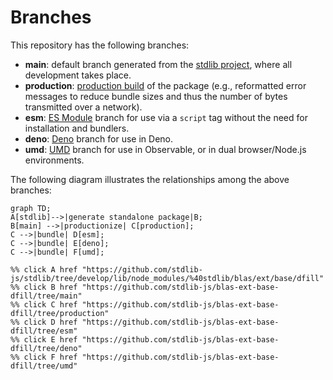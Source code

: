 <!--

@license Apache-2.0

Copyright (c) 2022 The Stdlib Authors.

Licensed under the Apache License, Version 2.0 (the "License");
you may not use this file except in compliance with the License.
You may obtain a copy of the License at

    http://www.apache.org/licenses/LICENSE-2.0

Unless required by applicable law or agreed to in writing, software
distributed under the License is distributed on an "AS IS" BASIS,
WITHOUT WARRANTIES OR CONDITIONS OF ANY KIND, either express or implied.
See the License for the specific language governing permissions and
limitations under the License.

-->

# Branches

This repository has the following branches:

-   **main**: default branch generated from the [stdlib project][stdlib-url], where all development takes place.
-   **production**: [production build][production-url] of the package (e.g., reformatted error messages to reduce bundle sizes and thus the number of bytes transmitted over a network).
-   **esm**: [ES Module][esm-url] branch for use via a `script` tag without the need for installation and bundlers.
-   **deno**: [Deno][deno-url] branch for use in Deno.
-   **umd**: [UMD][umd-url] branch for use in Observable, or in dual browser/Node.js environments.

The following diagram illustrates the relationships among the above branches:

```mermaid
graph TD;
A[stdlib]-->|generate standalone package|B;
B[main] -->|productionize| C[production];
C -->|bundle| D[esm];
C -->|bundle| E[deno];
C -->|bundle| F[umd];

%% click A href "https://github.com/stdlib-js/stdlib/tree/develop/lib/node_modules/%40stdlib/blas/ext/base/dfill"
%% click B href "https://github.com/stdlib-js/blas-ext-base-dfill/tree/main"
%% click C href "https://github.com/stdlib-js/blas-ext-base-dfill/tree/production"
%% click D href "https://github.com/stdlib-js/blas-ext-base-dfill/tree/esm"
%% click E href "https://github.com/stdlib-js/blas-ext-base-dfill/tree/deno"
%% click F href "https://github.com/stdlib-js/blas-ext-base-dfill/tree/umd"
```

[stdlib-url]: https://github.com/stdlib-js/stdlib/tree/develop/lib/node_modules/%40stdlib/blas/ext/base/dfill
[production-url]: https://github.com/stdlib-js/blas-ext-base-dfill/tree/production
[deno-url]: https://github.com/stdlib-js/blas-ext-base-dfill/tree/deno
[umd-url]: https://github.com/stdlib-js/blas-ext-base-dfill/tree/umd
[esm-url]: https://github.com/stdlib-js/blas-ext-base-dfill/tree/esm